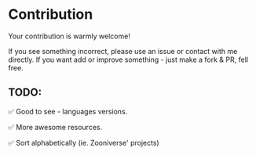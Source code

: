# Contribution

Your contribution is warmly welcome!

If you see something incorrect, please use an issue or contact with me directly.
If you want add or improve something - just make a fork & PR, fell free.

## TODO:
:white_check_mark: Good to see - languages versions.

:white_check_mark: More awesome resources.

:white_check_mark: Sort alphabetically (ie. Zooniverse' projects)
